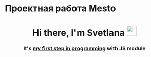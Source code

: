 # Проектная работа Mesto
<h1 align="center">Hi there, I'm Svetlana
<img src="https://github.com/blackcater/blackcater/raw/main/images/Hi.gif" height="32"/></h1>
<h3 align="center">It's <a href="https://ivanovasun.github.io/mesto-project-ff"/>my first step in programming</a> with JS module</h3>
